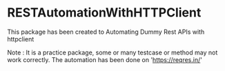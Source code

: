 # RESTAutomationWithHTTPClient
This package has been created to Automating Dummy Rest APIs with httpclient

Note : It is a practice package, some or many testcase or method may not work correctly. The automation has been done on
'https://reqres.in/'
